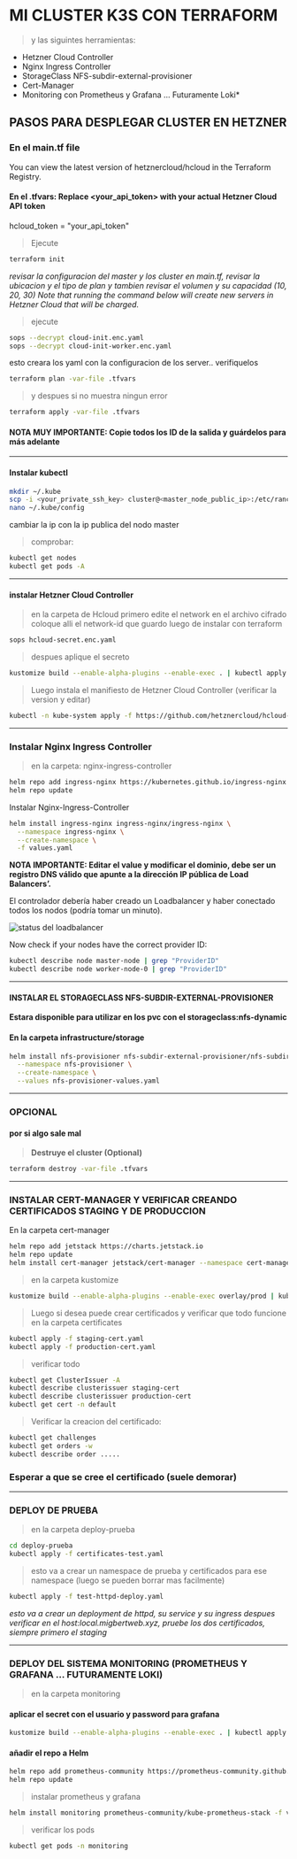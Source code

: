 <!--toc:start-->

# MI CLUSTER K3S CON TERRAFORM

> y las siguintes herramientas:

* Hetzner Cloud Controller
* Nginx Ingress Controller
* StorageClass NFS-subdir-external-provisioner
* Cert-Manager
* Monitoring con Prometheus y Grafana ... Futuramente Loki*

## PASOS PARA DESPLEGAR CLUSTER EN HETZNER

### En el main.tf file

You can view the latest version of hetznercloud/hcloud in the Terraform Registry.

#### En el .tfvars: Replace <your_api_token> with your actual Hetzner Cloud API token

hcloud_token = \"your_api_token\"

>Ejecute

```bash
terraform init
```

*revisar la configuracion del master y los cluster en main.tf, revisar la ubicacion y el tipo de plan
y tambien revisar el volumen y su capacidad (10, 20, 30)
Note that running the command below will create new servers in Hetzner Cloud that will be charged.*

>ejecute

```bash
sops --decrypt cloud-init.enc.yaml
sops --decrypt cloud-init-worker.enc.yaml
```

esto creara los yaml con la configuracion de los server.. verifiquelos

```bash
terraform plan -var-file .tfvars
```

>y despues si no muestra ningun error

```bash
terraform apply -var-file .tfvars
```

#### NOTA MUY IMPORTANTE: Copie todos los ID de la salida y guárdelos para más adelante

***

#### Instalar kubectl

```bash
mkdir ~/.kube
scp -i <your_private_ssh_key> cluster@<master_node_public_ip>:/etc/rancher/k3s/k3s.yaml ~/.kube/config
nano ~/.kube/config
```

cambiar la ip con la ip publica del nodo master
>comprobar:

```bash
kubectl get nodes
kubectl get pods -A
```

***

#### instalar Hetzner Cloud Controller

>en la carpeta de Hcloud
> primero edite el network en el archivo cifrado coloque alli el network-id que guardo luego de instalar con terraform

```bash
sops hcloud-secret.enc.yaml
```

> despues aplique el secreto

```bash
kustomize build --enable-alpha-plugins --enable-exec . | kubectl apply -f -
```

> Luego instala el manifiesto de Hetzner Cloud Controller (verificar la version y editar)

```bash
kubectl -n kube-system apply -f https://github.com/hetznercloud/hcloud-cloud-controller-manager/releases/download/v1.23.0/ccm-networks.yaml
```

***

### Instalar Nginx Ingress Controller

>en la carpeta: nginx-ingress-controller

```bash
helm repo add ingress-nginx https://kubernetes.github.io/ingress-nginx
helm repo update
```

Instalar Nginx-Ingress-Controller

```bash
helm install ingress-nginx ingress-nginx/ingress-nginx \
  --namespace ingress-nginx \
  --create-namespace \
  -f values.yaml
```

**NOTA IMPORTANTE: Editar el value y modificar el dominio, debe ser un registro DNS válido que apunte a la dirección IP pública de Load Balancers’.**

El controlador debería haber creado un Loadbalancer y
haber conectado todos los nodos (podría tomar un minuto).

![status del loadbalancer](https://blog.kay.sh/content/images/2022/11/Screenshot-2022-11-28-at-12.38.27.png)
>

Now check if your nodes have the correct provider ID:

```bash
kubectl describe node master-node | grep "ProviderID"
kubectl describe node worker-node-0 | grep "ProviderID"
```

***

#### INSTALAR EL STORAGECLASS NFS-SUBDIR-EXTERNAL-PROVISIONER

**Estara disponible para utilizar en los pvc con el storageclass:nfs-dynamic**

#### En la carpeta infrastructure/storage

```bash
helm install nfs-provisioner nfs-subdir-external-provisioner/nfs-subdir-external-provisioner \
  --namespace nfs-provisioner \
  --create-namespace \
  --values nfs-provisioner-values.yaml
```

***

### OPCIONAL

#### por si algo sale mal

>**Destruye el cluster (Optional)**

```bash
terraform destroy -var-file .tfvars
```

***

### INSTALAR CERT-MANAGER Y VERIFICAR CREANDO CERTIFICADOS STAGING Y DE PRODUCCION

En la carpeta cert-manager

```bash
helm repo add jetstack https://charts.jetstack.io
helm repo update
helm install cert-manager jetstack/cert-manager --namespace cert-manager --create-namespace --values=values.yaml --version v1.17.1
```

> en la carpeta kustomize

```bash
kustomize build --enable-alpha-plugins --enable-exec overlay/prod | kubectl apply -f -
```

>Luego si desea puede crear certificados y verificar que todo funcione
en la carpeta certificates

```bash
kubectl apply -f staging-cert.yaml
kubectl apply -f production-cert.yaml
```

> verificar todo

```bash
kubectl get ClusterIssuer -A
kubectl describe clusterissuer staging-cert
kubectl describe clusterissuer production-cert
kubectl get cert -n default
```

> Verificar la creacion del certificado:

```bash
kubectl get challenges
kubectl get orders -w
kubectl describe order .....
```

### Esperar a que se cree el certificado (suele demorar)

***

### DEPLOY DE PRUEBA

> en la carpeta deploy-prueba

```bash
cd deploy-prueba
kubectl apply -f certificates-test.yaml
```

>esto va a crear un namespace de prueba y certificados para ese namespace (luego se pueden borrar mas facilmente)

```bash
kubectl apply -f test-httpd-deploy.yaml
```

*esto va a crear un deployment de httpd, su service y su ingress*
*despues verificar en el host:local.migbertweb.xyz,
 pruebe los dos certificados, siempre primero el staging*

***

### DEPLOY DEL SISTEMA MONITORING (PROMETHEUS Y GRAFANA ... FUTURAMENTE LOKI)

>en la carpeta monitoring

#### aplicar el secret con el usuario y password para grafana

```bash
kustomize build --enable-alpha-plugins --enable-exec . | kubectl apply -f -
```

#### añadir el repo a Helm

```bash
helm repo add prometheus-community https://prometheus-community.github.io/helm-charts
helm repo update
```

>instalar prometheus y grafana

```bash
helm install monitoring prometheus-community/kube-prometheus-stack -f values.yaml -n monitoring --create-namespace
```

>verificar los pods

```bash
kubectl get pods -n monitoring
```
